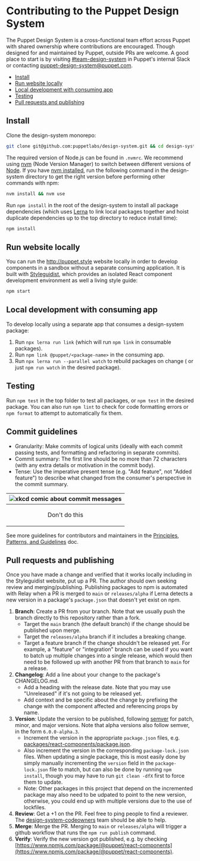 # Contributing to the Puppet Design System

The Puppet Design System is a cross-functional team effort across Puppet with shared ownership where contributions are encouraged. Though designed for and maintained by Puppet, outside PRs are welcome. A good place to start is by visiting [#team-design-system](https://puppet.slack.com/messages/CFFECRQAY) in Puppet's internal Slack or contacting <puppet-design-system@puppet.com>.

- [Install](#install)
- [Run website locally](#run-website-locally)
- [Local development with consuming app](#local-development-with-consuming-app)
- [Testing](#testing)
- [Pull requests and publishing](#pull-requests-and-publishing)

## Install

Clone the design-system monorepo:

```sh
git clone git@github.com:puppetlabs/design-system.git && cd design-system
```

The required version of Node.js can be found in `.nvmrc`. We recommend using [nvm](https://github.com/nvm-sh/nvm) (Node Version Manager) to switch between different versions of [Node](https://nodejs.org). If you have [nvm installed](https://github.com/nvm-sh/nvm#installing-and-updating), run the following command in the design-system directory to get the right version before performing other commands with npm:

```sh
nvm install && nvm use
```

Run `npm install` in the root of the design-system to install all package dependencies (which uses [Lerna](https://lerna.js.org/) to link local packages together and hoist duplicate dependencies up to the top directory to reduce install time):

```sh
npm install
```

## Run website locally

You can run the http://puppet.style website locally in order to develop components in a sandbox without a separate consuming application. It is built with [Styleguidist](https://react-styleguidist.js.org), which provides an isolated React component development environment as well a living style guide:

```sh
npm start
```

## Local development with consuming app

To develop locally using a separate app that consumes a design-system package:

1. Run `npx lerna run link` (which will run `npm link` in consumable packages).
2. Run `npm link @puppet/<package-name>` in the consuming app.
3. Run `npx lerna run --parallel watch` to rebuild packages on change ( or just `npm run watch` in the desired package).

## Testing

Run `npm test` in the top folder to test all packages, or `npm test` in the desired package. You can also run `npm lint` to check for code formatting errors or `npm format` to attempt to automatically fix them.

## Commit guidelines

- Granularity: Make commits of logical units (ideally with each commit passing tests, and formatting and refactoring in separate commits).
- Commit summary: The first line should be no more than 72 characters (with any extra details or motivation in the commit body).
- Tense: Use the imperative present tense (e.g. "Add feature", not "Added feature") to describe what changed from the consumer's perspective in the commit summary.

| <img src="https://imgs.xkcd.com/comics/git_commit.png" alt="xkcd comic about commit messages"/> |
| ----------------------------------------------------------------------------------------------- |
| <p align="center">Don't do this</p>                                                             |

See more guidelines for contributors and maintainers in the [Principles, Patterns, and Guidelines](principles-patterns-guidelines.md) doc.

## Pull requests and publishing

Once you have made a change and verified that it works locally including in the Styleguidist website, put up a PR. The author should own seeking review and merging/publishing. Publishing packages to npm is automated with Relay when a PR is merged to `main` or `releases/alpha` if Lerna detects a new version in a package's `package.json` that doesn't yet exist on npm.

1. **Branch**: Create a PR from your branch. Note that we usually push the branch directly to this repository rather than a fork.
   - Target the `main` branch (the default branch) if the change should be published upon merge.
   - Target the `releases/alpha` branch if it includes a breaking change.
   - Target a feature branch if the change shouldn't be released yet. For example, a "feature" or "integration" branch can be used if you want to batch up multiple changes into a single release, which would then need to be followed up with another PR from that branch to `main` for a release.
2. **Changelog**: Add a line about your change to the package's CHANGELOG.md.
   - Add a heading with the release date. Note that you may use "Unreleased" if it's not going to be released yet.
   - Add context and be specific about the change by prefixing the change with the component affected and referencing props by name.
3. **Version**: Update the version to be published, following [semver](https://semver.org/) for patch, minor, and major versions. Note that alpha versions also follow semver, in the form `6.0.0-alpha.3`.
   - Increment the version in the appropriate `package.json` files, e.g. [packages/react-components/package.json](packages/react-components/package.json).
   - Also increment the version in the corresponding `package-lock.json` files. When updating a single package, this is most easily done by simply manually incrementing the `version` field in the `package-lock.json` file to match, but can also be done by running `npm install`, though you may have to run `git clean -dfX` first to force them to update.
   - Note: Other packages in this project that depend on the incremented package may also need to be udpated to point to the new version, otherwise, you could end up with multiple versions due to the use of lockfiles.
4. **Review**: Get a +1 on the PR. Feel free to ping people to find a reviewer. The [design-system-codeowners](https://github.com/orgs/puppetlabs/teams/design-system-codeowners/members) team should be able to help.
5. **Merge**: Merge the PR. Merging to `main` or `releases/alpha` will trigger a github workflow that runs the `npm run publish` command.
6. **Verify**: Verify the new version got published, e.g. by checking [https://www.npmjs.com/package/@puppet/react-components](https://www.npmjs.com/package/@puppet/react-components).
